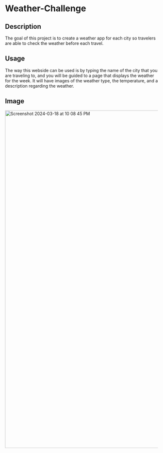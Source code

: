 # Weather-Challenge


## Description

The goal of this project is to create a weather app for each city so travelers are able to check the weather before each travel. 


## Usage

The way this webside can be used is by typing the name of the city that you are traveling to, and you will be guided to a page that displays the weather for the week. It will have images of the weather type, the temperature, and a description regarding the weather. 


## Image 
<img width="1109" alt="Screenshot 2024-03-18 at 10 08 45 PM" src="https://github.com/norashala/Weather-Challenge-/assets/127571411/01dfd373-23e4-43cc-9033-43af9951e43e">

